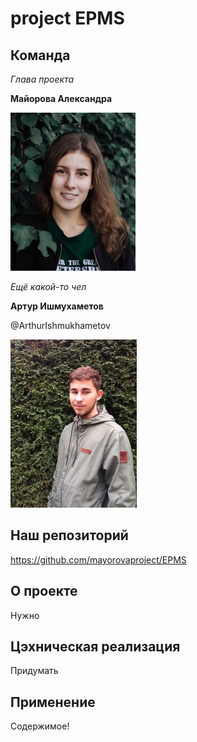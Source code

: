 # project EPMS
## Команда

*Глава проекта*

**Майорова Александра**

![alt text](1.jpg)

*Ещё какой-то чел*

**Артур Ишмухаметов**

@ArthurIshmukhametov

![alt text](2.jpg)
## Наш репозиторий
https://github.com/mayorovaproject/EPMS

## О проекте
Нужно
## Цэхническая реализация
Придумать
## Применение
Содержимое!
